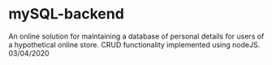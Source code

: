 # mySQL-backend
An online solution for maintaining a database of personal details for users of a hypothetical online store. CRUD functionality implemented using nodeJS. 03/04/2020

